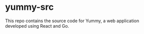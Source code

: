 # yummy-src
This repo contains the source code for Yummy, a web application developed using React and Go.

